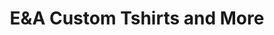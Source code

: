 ---
title: "E&A Custom Tshirts and More"
url: /ballston-spa/eanda-custom-tshirts-and-more/
shop: copyshop
---